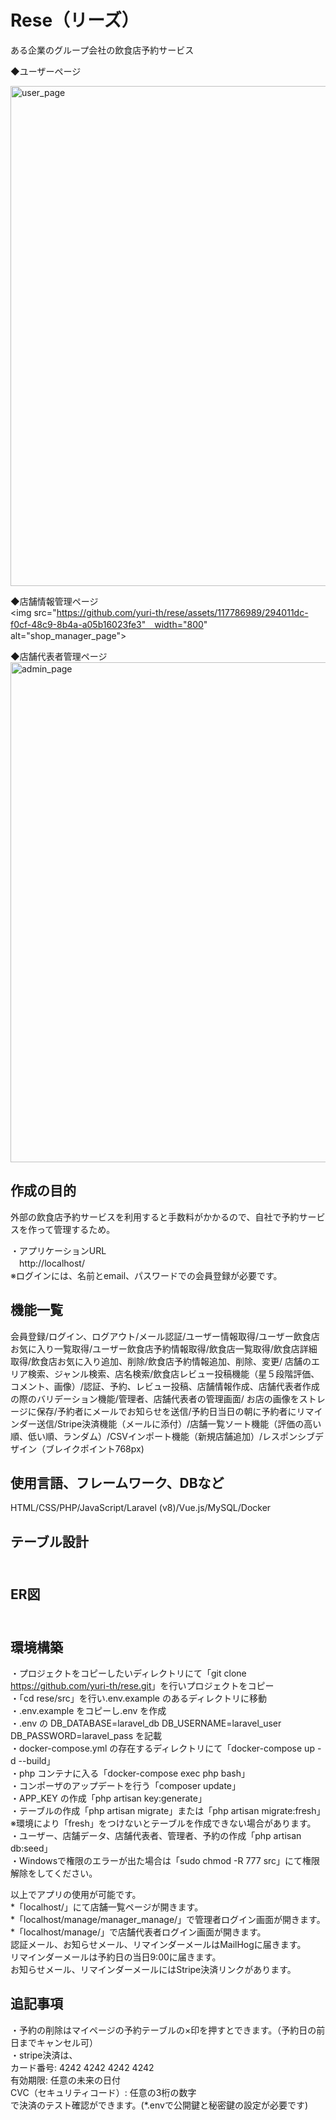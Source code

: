 # Rese（リーズ）<br>
ある企業のグループ会社の飲食店予約サービス<br>

◆ユーザーページ<br>

<img src="https://github.com/yuri-th/rese/assets/117786989/551cff24-76d2-41d6-847c-75d0b8645c59" width="800" alt="user_page"><br>

◆店舗情報管理ページ<br>
<img src="https://github.com/yuri-th/rese/assets/117786989/294011dc-f0cf-48c9-8b4a-a05b16023fe3"　width="800" alt="shop_manager_page"><br>

◆店舗代表者管理ページ<br>
<img src="https://github.com/yuri-th/rese/assets/117786989/970b46e0-e830-45f6-af83-0fd765a4c7cc" width="800" alt="admin_page"><br>

## 作成の目的<br>
外部の飲食店予約サービスを利用すると手数料がかかるので、自社で予約サービスを作って管理するため。<br>

・アプリケーションURL<br>
　http://localhost/<br>
  ※ログインには、名前とemail、パスワードでの会員登録が必要です。<br>

## 機能一覧<br>
会員登録/ログイン、ログアウト/メール認証/ユーザー情報取得/ユーザー飲食店お気に入り一覧取得/ユーザー飲食店予約情報取得/飲食店一覧取得/飲食店詳細取得/飲食店お気に入り追加、削除/飲食店予約情報追加、削除、変更/
店舗のエリア検索、ジャンル検索、店名検索/飲食店レビュー投稿機能（星５段階評価、コメント、画像）/認証、予約、レビュー投稿、店舗情報作成、店舗代表者作成の際のバリデーション機能/管理者、店舗代表者の管理画面/
お店の画像をストレージに保存/予約者にメールでお知らせを送信/予約日当日の朝に予約者にリマインダー送信/Stripe決済機能（メールに添付）/店舗一覧ソート機能（評価の高い順、低い順、ランダム）/CSVインポート機能（新規店舗追加）/レスポンシブデザイン（ブレイクポイント768px)<br>

## 使用言語、フレームワーク、DBなど<br>
HTML/CSS/PHP/JavaScript/Laravel (v8)/Vue.js/MySQL/Docker<br>

## テーブル設計<br><br>

## ER図<br><br>

## 環境構築<br>
・プロジェクトをコピーしたいディレクトリにて「git clone <https://github.com/yuri-th/rese.git>」を行いプロジェクトをコピー<br>
・「cd rese/src」を行い.env.example のあるディレクトリに移動<br>
・.env.example をコピーし.env を作成<br>
・.env の DB_DATABASE=laravel_db DB_USERNAME=laravel_user DB_PASSWORD=laravel_pass を記載<br>
・docker-compose.yml の存在するディレクトリにて「docker-compose up -d --build」<br>
・php コンテナに入る「docker-compose exec php bash」<br>
・コンポーザのアップデートを行う「composer update」<br>
・APP_KEY の作成「php artisan key:generate」<br>
・テーブルの作成「php artisan migrate」または「php artisan migrate:fresh」<br>
※環境により「fresh」をつけないとテーブルを作成できない場合があります。<br>
・ユーザー、店舗データ、店舗代表者、管理者、予約の作成「php artisan db:seed」<br>
・Windowsで権限のエラーが出た場合は「sudo chmod -R 777 src」にて権限解除をしてください。<br>

以上でアプリの使用が可能です。<br>
*「localhost/」にて店舗一覧ページが開きます。<br>
*「localhost/manage/manager_manage/」で管理者ログイン画面が開きます。
*「localhost/manage/」で店舗代表者ログイン画面が開きます。<br>
認証メール、お知らせメール、リマインダーメールはMailHogに届きます。<br>
リマインダーメールは予約日の当日9:00に届きます。<br>
お知らせメール、リマインダーメールにはStripe決済リンクがあります。<br>

## 追記事項<br>
・予約の削除はマイページの予約テーブルの×印を押すとできます。（予約日の前日までキャンセル可）<br>
・stripe決済は、<br>
  カード番号: 4242 4242 4242 4242<br>
  有効期限: 任意の未来の日付<br>
  CVC（セキュリティコード）: 任意の3桁の数字<br>
  で決済のテスト確認ができます。(*.envで公開鍵と秘密鍵の設定が必要です)
